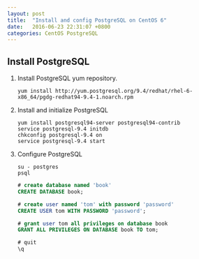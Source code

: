 ```yaml
---
layout: post
title:  "Install and config PostgreSQL on CentOS 6"
date:   2016-06-23 22:31:07 +0800
categories: CentOS PostgreSQL
---
```


## Install PostgreSQL

1. Install PostgreSQL yum repository.
    ```
    yum install http://yum.postgresql.org/9.4/redhat/rhel-6-x86_64/pgdg-redhat94-9.4-1.noarch.rpm
    ```

2. Install and initialize PostgreSQL
    ```
    yum install postgresql94-server postgresql94-contrib
    service postgresql-9.4 initdb
    chkconfig postgresql-9.4 on
    service postgresql-9.4 start
    ```

2. Configure PostgreSQL

    ```
    su - postgres
    psql
    ```

    ```SQL
    # create database named 'book'
    CREATE DATABASE book;

    # create user named 'tom' with password 'password'
    CREATE USER tom WITH PASSWORD 'password';

    # grant user tom all privileges on database book
    GRANT ALL PRIVILEGES ON DATABASE book TO tom;

    # quit
    \q
    ```
